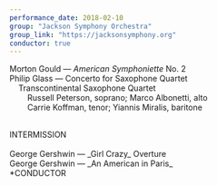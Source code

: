 ```yaml
---
performance_date: 2018-02-10
group: "Jackson Symphony Orchestra"
group_link: "https://jacksonsymphony.org"
conductor: true
---
```

Morton Gould — _American Symphoniette_ No. 2<br/>
Philip Glass — Concerto for Saxophone Quartet<br/>
&nbsp;&nbsp;&nbsp;&nbsp;Transcontinental Saxophone Quartet<br/>
&nbsp;&nbsp;&nbsp;&nbsp;&nbsp;&nbsp;&nbsp;&nbsp;Russell Peterson, soprano; Marco Albonetti, alto<br/>
&nbsp;&nbsp;&nbsp;&nbsp;&nbsp;&nbsp;&nbsp;&nbsp;Carrie Koffman, tenor; Yiannis Miralis, baritone<br/>

<br/>
INTERMISSION<br/>
<br/>
George Gershwin — _Girl Crazy_ Overture<br/>
George Gershwin — _An American in Paris_<br/>
*CONDUCTOR
